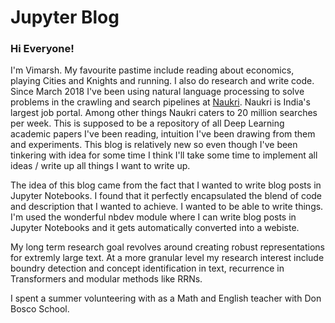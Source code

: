 # Jupyter Blog 



### Hi Everyone! ###

I'm Vimarsh. My favourite pastime include reading about economics, playing Cities and Knights and running. I also do research and write code. Since March 2018 I've been using natural language processing to solve problems in the crawling and search pipelines at [Naukri](https://naukri.com). Naukri is India's largest job portal. Among other things Naukri caters to 20 million searches per week. This is supposed to be a repository of all Deep Learning academic papers I've been reading, intuition I've been drawing from them and experiments. This blog is relatively new so even though I've been tinkering with idea for some time I think I'll take some time to implement all ideas / write up all things I want to write up. 


The idea of this blog came from the fact that I wanted to write blog posts in Jupyter Notebooks. I found that it perfectly encapsulated the blend of code and description that I wanted to achieve. I wanted to be able to write things. I'm used the wonderful nbdev module where I can write blog posts in Jupyter Notebooks and it gets automatically converted into a webiste. 

My long term research goal revolves around creating robust representations for extremly large text.  At a more granular level my research interest include boundry detection and concept identification in text, recurrence in Transformers and modular methods like RRNs.

I spent a summer volunteering with as a Math and English teacher with Don Bosco School. 

